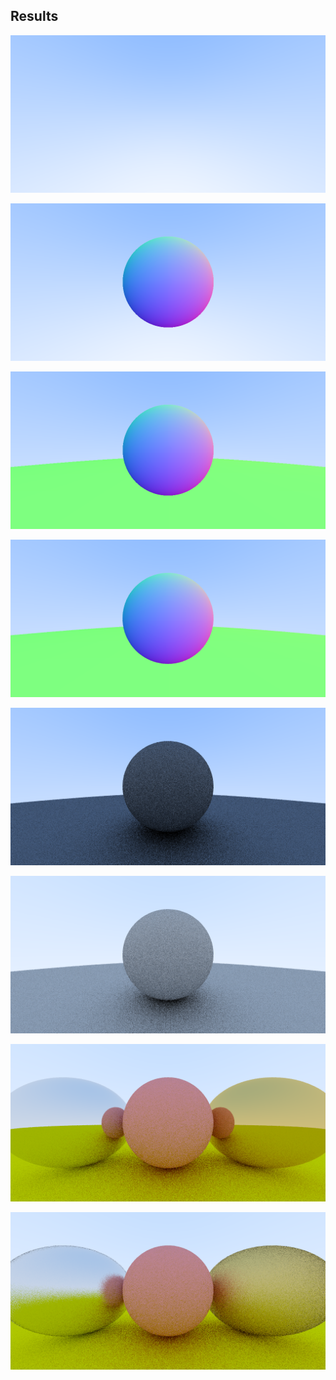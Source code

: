 ## Results



![](Output/result1.bmp)



![](Output/result2.bmp)



![](Output/result3.bmp)



![](Output/result4.bmp)



![](Output/result5.bmp)



![](Output/result6.bmp)



![](Output/result7.bmp)



![](Output/result8.bmp)

